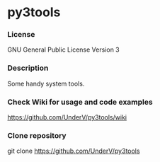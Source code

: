 # py3tools
### License
GNU General Public License Version 3  

### Description
Some handy system tools.  
  
### Check Wiki for usage and code examples
https://github.com/UnderV/py3tools/wiki  
  
### Clone repository
git clone https://github.com/UnderV/py3tools
